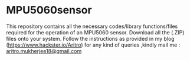 # MPU5060sensor
This repository contains all the necessary codes/library functions/files required for the operation of an MPU5060 sensor.
Download all the (.ZIP) files onto your system.
Follow the instructions as provided in my blog (https://www.hackster.io/Aritro)
for any kind of queries ,kindly mail me : aritro.mukherjee18@gmail.com
